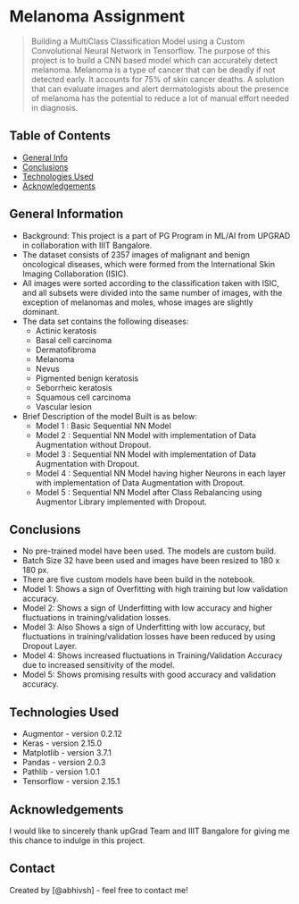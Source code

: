 # Melanoma Assignment
> Building a MultiClass Classification Model using a Custom Convolutional Neural Network in Tensorflow.
> The purpose of this project is to build a CNN based model which can accurately detect melanoma. Melanoma is a type of cancer that can be deadly if not detected early. It accounts for 75% of skin cancer deaths. A solution that can evaluate images and alert dermatologists about the presence of melanoma has the potential to reduce a lot of manual effort needed in diagnosis.


## Table of Contents
* [General Info](#general-information)
* [Conclusions](#conclusions)
* [Technologies Used](#technologies-used)
* [Acknowledgements](#acknowledgements)

<!-- You can include any other section that is pertinent to your problem -->

## General Information
- Background: This project is a part of PG Program in ML/AI from UPGRAD in collaboration with IIIT Bangalore.
- The dataset consists of 2357 images of malignant and benign oncological diseases, which were formed from the International Skin Imaging Collaboration (ISIC).
- All images were sorted according to the classification taken with ISIC, and all subsets were divided into the same number of images, with the exception of melanomas and moles, whose images are slightly dominant.
- The data set contains the following diseases:
  - Actinic keratosis
  - Basal cell carcinoma
  - Dermatofibroma
  - Melanoma
  - Nevus
  - Pigmented benign keratosis
  - Seborrheic keratosis
  - Squamous cell carcinoma
  - Vascular lesion
- Brief Description of the model Built is as below:
  - Model 1 : Basic Sequential NN Model
  - Model 2 : Sequential NN Model with implementation of Data Augmentation without Dropout.
  - Model 3 : Sequential NN Model with implementation of Data Augmentation with Dropout.
  - Model 4 : Sequential NN Model having higher Neurons in each layer with implementation of Data Augmentation with Dropout.
  - Model 5 : Sequential NN Model after Class Rebalancing using Augmentor Library implemented with Dropout.

<!-- You don't have to answer all the questions - just the ones relevant to your project. -->

## Conclusions
- No pre-trained model have been used. The models are custom build.
- Batch Size 32 have been used and images have been resized to 180 x 180 px.
- There are five custom models have been build in the notebook.
- Model 1: Shows a sign of Overfitting with high training but low validation accuracy.
- Model 2: Shows a sign of Underfitting with low accuracy and higher fluctuations in training/validation losses.
- Model 3: Also Shows a sign of Underfitting with low accuracy, but fluctuations in training/validation losses have been reduced by using Dropout Layer.
- Model 4: Shows increased fluctuations in Training/Validation Accuracy due to increased sensitivity of the model.
- Model 5: Shows promising results with good accuracy and validation accuracy.

<!-- You don't have to answer all the questions - just the ones relevant to your project. -->

## Technologies Used
- Augmentor - version 0.2.12
- Keras - version 2.15.0
- Matplotlib - version 3.7.1
- Pandas - version 2.0.3
- Pathlib - version 1.0.1
- Tensorflow - version 2.15.1

<!-- As the libraries versions keep on changing, it is recommended to mention the version of library used in this project -->

## Acknowledgements
I would like to sincerely thank upGrad Team and IIIT Bangalore for giving me this chance to indulge in this project.


## Contact
Created by [@abhivsh] - feel free to contact me!

<!-- You don't have to include all sections - just the one's relevant to your project -->
